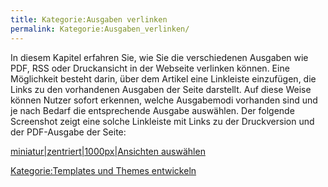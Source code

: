 ```yaml
---
title: Kategorie:Ausgaben verlinken
permalink: Kategorie:Ausgaben_verlinken/
---
```


In diesem Kapitel erfahren Sie, wie Sie die verschiedenen Ausgaben wie PDF, RSS oder Druckansicht in der Webseite verlinken können. Eine Möglichkeit besteht darin, über dem Artikel eine Linkleiste einzufügen, die Links zu den vorhandenen Ausgaben der Seite darstellt. Auf diese Weise können Nutzer sofort erkennen, welche Ausgabemodi vorhanden sind und je nach Bedarf die entsprechende Ausgabe auswählen. Der folgende Screenshot zeigt eine solche Linkleiste mit Links zu der Druckversion und der PDF-Ausgabe der Seite:

[miniatur|zentriert|1000px|Ansichten auswählen](/images/File:Toolbar.png)

[Kategorie:Templates und Themes entwickeln](export_de/Kategorie:Templates_und_Themes_entwickeln.md)